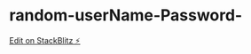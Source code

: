# random-userName-Password-

[Edit on StackBlitz ⚡️](https://stackblitz.com/edit/stackblitz-starters-va9udv)